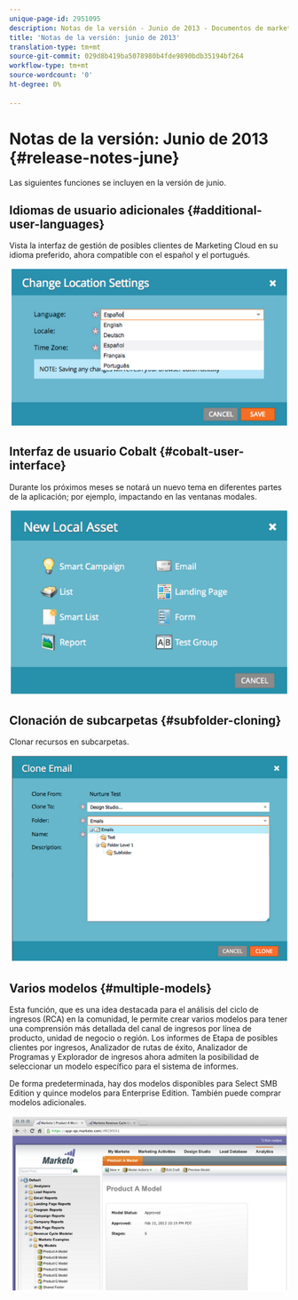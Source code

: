 ```yaml
---
unique-page-id: 2951095
description: Notas de la versión - Junio de 2013 - Documentos de marketing - Documentación del producto
title: 'Notas de la versión: junio de 2013'
translation-type: tm+mt
source-git-commit: 029d8b419ba5078980b4fde9890bdb35194bf264
workflow-type: tm+mt
source-wordcount: '0'
ht-degree: 0%

---
```



# Notas de la versión: Junio de 2013 {#release-notes-june}

Las siguientes funciones se incluyen en la versión de junio.

## Idiomas de usuario adicionales {#additional-user-languages}

Vista la interfaz de gestión de posibles clientes de Marketing Cloud en su idioma preferido, ahora compatible con el español y el portugués.

![](assets/image2014-9-22-16-3a25-3a54.png)

## Interfaz de usuario Cobalt {#cobalt-user-interface}

Durante los próximos meses se notará un nuevo tema en diferentes partes de la aplicación; por ejemplo, impactando en las ventanas modales.

![](assets/image2014-9-22-16-3a26-3a8.png)

## Clonación de subcarpetas {#subfolder-cloning}

Clonar recursos en subcarpetas.

![](assets/image2014-9-22-16-3a26-3a25.png)

## Varios modelos {#multiple-models}

Esta función, que es una idea destacada para el análisis del ciclo de ingresos (RCA) en la comunidad, le permite crear varios modelos para tener una comprensión más detallada del canal de ingresos por línea de producto, unidad de negocio o región. Los informes de Etapa de posibles clientes por ingresos, Analizador de rutas de éxito, Analizador de Programas y Explorador de ingresos ahora admiten la posibilidad de seleccionar un modelo específico para el sistema de informes.

De forma predeterminada, hay dos modelos disponibles para Select SMB Edition y quince modelos para Enterprise Edition. También puede comprar modelos adicionales.

![](assets/image2014-9-22-16-3a26-3a59.png)
